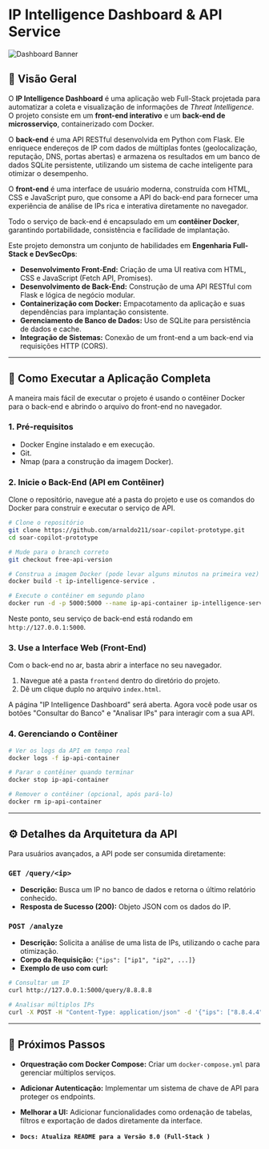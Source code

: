 # IP Intelligence Dashboard & API Service

![Dashboard Banner](https://i.imgur.com/e3sYn0Y.png)

## 📖 Visão Geral

O **IP Intelligence Dashboard** é uma aplicação web Full-Stack projetada para automatizar a coleta e visualização de informações de *Threat Intelligence*. O projeto consiste em um **front-end interativo** e um **back-end de microsserviço**, containerizado com Docker.

O **back-end** é uma API RESTful desenvolvida em Python com Flask. Ele enriquece endereços de IP com dados de múltiplas fontes (geolocalização, reputação, DNS, portas abertas) e armazena os resultados em um banco de dados SQLite persistente, utilizando um sistema de cache inteligente para otimizar o desempenho.

O **front-end** é uma interface de usuário moderna, construída com HTML, CSS e JavaScript puro, que consome a API do back-end para fornecer uma experiência de análise de IPs rica e interativa diretamente no navegador.

Todo o serviço de back-end é encapsulado em um **contêiner Docker**, garantindo portabilidade, consistência e facilidade de implantação.

Este projeto demonstra um conjunto de habilidades em **Engenharia Full-Stack e DevSecOps**:
- **Desenvolvimento Front-End:** Criação de uma UI reativa com HTML, CSS e JavaScript (Fetch API, Promises).
- **Desenvolvimento de Back-End:** Construção de uma API RESTful com Flask e lógica de negócio modular.
- **Containerização com Docker:** Empacotamento da aplicação e suas dependências para implantação consistente.
- **Gerenciamento de Banco de Dados:** Uso de SQLite para persistência de dados e cache.
- **Integração de Sistemas:** Conexão de um front-end a um back-end via requisições HTTP (CORS).

---

## 🚀 Como Executar a Aplicação Completa

A maneira mais fácil de executar o projeto é usando o contêiner Docker para o back-end e abrindo o arquivo do front-end no navegador.

### 1. Pré-requisitos
- Docker Engine instalado e em execução.
- Git.
- Nmap (para a construção da imagem Docker).

### 2. Inicie o Back-End (API em Contêiner)
Clone o repositório, navegue até a pasta do projeto e use os comandos do Docker para construir e executar o serviço de API.

```bash
# Clone o repositório
git clone https://github.com/arnaldo211/soar-copilot-prototype.git
cd soar-copilot-prototype

# Mude para o branch correto
git checkout free-api-version

# Construa a imagem Docker (pode levar alguns minutos na primeira vez)
docker build -t ip-intelligence-service .

# Execute o contêiner em segundo plano
docker run -d -p 5000:5000 --name ip-api-container ip-intelligence-service
```

Neste ponto, seu serviço de back-end está rodando em `http://127.0.0.1:5000`.

### 3. Use a Interface Web (Front-End)
Com o back-end no ar, basta abrir a interface no seu navegador.
1. Navegue até a pasta `frontend` dentro do diretório do projeto.
2. Dê um clique duplo no arquivo `index.html`.

A página "IP Intelligence Dashboard" será aberta. Agora você pode usar os botões "Consultar do Banco" e "Analisar IPs" para interagir com a sua API.

### 4. Gerenciando o Contêiner

```bash
# Ver os logs da API em tempo real
docker logs -f ip-api-container

# Parar o contêiner quando terminar
docker stop ip-api-container

# Remover o contêiner (opcional, após pará-lo)
docker rm ip-api-container
```

---

## ⚙️ Detalhes da Arquitetura da API

Para usuários avançados, a API pode ser consumida diretamente:

### `GET /query/<ip>`
- **Descrição:** Busca um IP no banco de dados e retorna o último relatório conhecido.
- **Resposta de Sucesso (200):** Objeto JSON com os dados do IP.

### `POST /analyze`
- **Descrição:** Solicita a análise de uma lista de IPs, utilizando o cache para otimização.
- **Corpo da Requisição:** `{"ips": ["ip1", "ip2", ...]}`
- **Exemplo de uso com curl:**

```bash
# Consultar um IP
curl http://127.0.0.1:5000/query/8.8.8.8

# Analisar múltiplos IPs
curl -X POST -H "Content-Type: application/json" -d '{"ips": ["8.8.4.4", "1.1.1.1"]}' http://127.0.0.1:5000/analyze
```

---

## 🔮 Próximos Passos
- **Orquestração com Docker Compose:** Criar um `docker-compose.yml` para gerenciar múltiplos serviços.
- **Adicionar Autenticação:** Implementar um sistema de chave de API para proteger os endpoints.
- **Melhorar a UI:** Adicionar funcionalidades como ordenação de tabelas, filtros e exportação de dados diretamente da interface.

- **`Docs: Atualiza README para a Versão 8.0 (Full-Stack )`**
